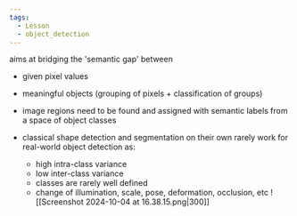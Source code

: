 ```yaml
---
tags:
  - Lesson
  - object_detection
---
```

aims at bridging the 'semantic gap' between 
- given pixel values
- meaningful objects (grouping of pixels + classification of groups)

- image regions need to be found and assigned with semantic labels from a space of object classes
- classical shape detection and segmentation on their own rarely work for real-world object detection as:
	- high intra-class variance
	- low inter-class variance
	- classes are rarely well defined
	- change of illumination, scale, pose, deformation, occlusion, etc
	![[Screenshot 2024-10-04 at 16.38.15.png|300]]
	